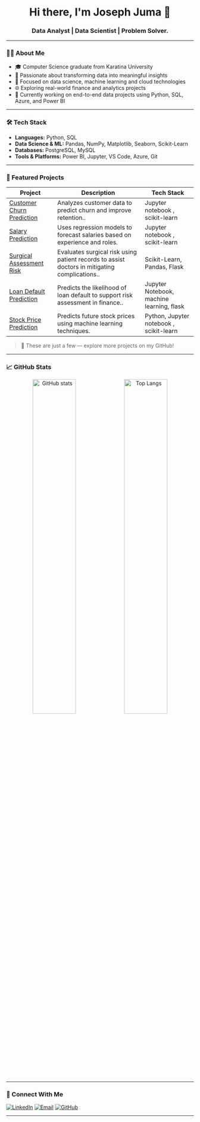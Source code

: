 <h1 align="center">Hi there, I'm Joseph Juma 👋</h1>
<h3 align="center">Data Analyst | Data Scientist | Problem Solver.</h3>

---

### 👨‍💻 About Me

- 🎓 Computer Science graduate from Karatina University
- 💼 Passionate about transforming data into meaningful insights
- 🧠 Focused on data science, machine learning and cloud technologies
- 🌐 Exploring real-world finance and analytics projects
- 📍 Currently working on end-to-end data projects using Python, SQL, Azure, and Power BI

---

### 🛠️ Tech Stack

- **Languages:** Python, SQL 
- **Data Science & ML:** Pandas, NumPy, Matplotlib, Seaborn, Scikit-Learn
- **Databases:** PostgreSQL, MySQL
- **Tools & Platforms:** Power BI, Jupyter, VS Code, Azure, Git
---

### 📂 Featured Projects

| Project | Description | Tech Stack |
|--------|-------------|------------|
| [Customer Churn Prediction](https://github.com/TechyJoe/customer_churn_prediction) | Analyzes customer data to predict churn and improve retention.. | Jupyter notebook , scikit-learn |
| [Salary Prediction](https://github.com/TechyJoe/salary_prediction) | Uses regression models to forecast salaries based on experience and roles. | Jupyter notebook , scikit-learn |
| [Surgical Assessment Risk](https://github.com/TechyJoe/Surgery_Assessment_Risk) | Evaluates surgical risk using patient records to assist doctors in mitigating complications.. | Scikit-Learn, Pandas, Flask |
| [Loan Default Prediction](https://github.com/TechyJoe/loan_default_prediction) | Predicts the likelihood of loan default to support risk assessment in finance.. | Jupyter Notebook, machine learning, flask|
| [Stock Price Prediction](https://github.com/TechyJoe/Stock_Price_Prediction) | Predicts future stock prices using machine learning techniques. | Python, Jupyter notebook , scikit-learn |
> 🚀 These are just a few — explore more projects on my GitHub!



---

### 📈 GitHub Stats
<p align="center">
  <img src="https://github-readme-stats.vercel.app/api?username=TechyJoe&show_icons=true&theme=radical" alt="GitHub stats" width="48%"/>
  <img src="https://github-readme-stats.vercel.app/api/top-langs/?username=TechyJoe&layout=compact&theme=radical" alt="Top Langs" width="48%"/>
</p>

---


### 🤝 Connect With Me

<p align="left">
  <a href="https://linkedin.com/in/joseph-juma-867511355?utm_source=share&utm_campaign=share_via&utm_content=profile&utm_medium=android_app/" target="_blank"><img src="https://img.shields.io/badge/LinkedIn-blue?style=for-the-badge&logo=linkedin" alt="LinkedIn"/></a>
  <a href="mailto:josejuma397@gmail.com"><img src="https://img.shields.io/badge/Email-grey?style=for-the-badge&logo=gmail" alt="Email"/></a>
  <a href="https://github.com/TechyJoe"><img src="https://img.shields.io/badge/GitHub-black?style=for-the-badge&logo=github" alt="GitHub"/></a>
</p>

---

<!--
**TechyJoe/TechyJoe** is a ✨ _special_ ✨ repository because its `README.md` appears on your GitHub profile.

💡 Tips:
- Share insights about current or upcoming projects
- Add blogs or learning paths
- Customize the look using shields.io badges or GitHub stat cards
-->
